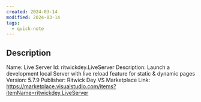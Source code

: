 ```yaml
---
created: 2024-03-14
modified: 2024-03-14
tags:
  - quick-note
---
```

## Description 
Name: Live Server
Id: ritwickdey.LiveServer
Description: Launch a development local Server with live reload feature for static & dynamic pages
Version: 5.7.9
Publisher: Ritwick Dey
VS Marketplace Link: https://marketplace.visualstudio.com/items?itemName=ritwickdey.LiveServer